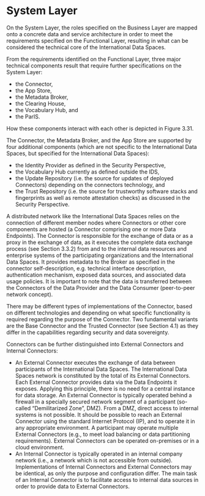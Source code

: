 # System Layer

On the System Layer, the roles specified on the Business Layer are mapped onto a concrete data and service architecture
in order to meet the requirements specified on the Functional Layer, resulting in what can be considered the technical core
of the International Data Spaces.

From the requirements identified on the Functional Layer, three major technical components result that require further specifications on the System Layer:
- the Connector,
- the App Store,
- the Metadata Broker,
- the Clearing House,
- the Vocabulary Hub, and
- the ParIS.

How these components interact with each other is depicted
in Figure 3.31.

The Connector, the Metadata Broker, and the App Store are supported
by four additional components (which are not specific to the
International Data Spaces, but specified for the International
Data Spaces):

- the Identity Provider as defined in the Security
Perspective,
- the Vocabulary Hub currently as defined outside the IDS,
- the Update Repository (i.e. the source for updates of deployed Connectors) depending on the connectors technology, and <!--//**TODO**: 'Update Repository' is new at this location (by Sebastian Bader) --> 
- the Trust Repository (i.e. the source for trustworthy software stacks and fingerprints as well as remote attestation checks) as discussed in the Security Perspective.

A distributed network like the International Data Spaces relies on the connection of different member nodes where Connectors or other core components are hosted (a Connector comprising one or more Data Endpoints). The Connector is responsible for the exchange of data or as a proxy in the exchange of data, as it executes the complete data exchange process (see Section 3.3.2) from and to the internal data resources and enterprise systems of the participating organizations and the International Data Spaces. It provides metadata to the Broker as specified in the connector self-description, e.g. technical interface description, authentication mechanism, exposed data sources, and associated data usage policies. It is important to note that the data is transferred between the Connectors of the Data Provider and the Data Consumer (peer-to-peer network concept).

There may be different types of implementations of the Connector, based on different technologies and depending on what specific functionality is required regarding the purpose of the Connector. Two fundamental variants are the Base Connector and the Trusted Connector (see Section 4.1) as they differ in the capabilities regarding security and data sovereignty.

Connectors can be further distinguished into External Connectors and Internal Connectors:
- An External Connector executes the exchange of data between participants of the International Data Spaces. The
International Data Spaces network is constituted by the total of its External Connectors. Each External Connector
provides data via the Data Endpoints it exposes. Applying this principle, there is no need for a central instance for
data storage. An External Connector is typically operated behind a firewall in a specially secured network segment
of a participant (so-called “Demilitarized Zone”, DMZ). From a DMZ, direct access to internal systems is not possible.
It should be possible to reach an External Connector using the standard Internet Protocol (IP), and to operate it
in any appropriate environment. A participant may operate multiple External Connectors (e.g., to meet load balancing
or data partitioning requirements). External Connectors can be operated on-premises or in a cloud environment.
- An Internal Connector is typically operated in an internal company network (i.e., a network which is not accessible
from outside). Implementations of Internal Connectors and External Connectors may be identical, as only the purpose
and configuration differ. The main task of an Internal Connector is to facilitate access to internal data sources in
order to provide data to External Connectors.
